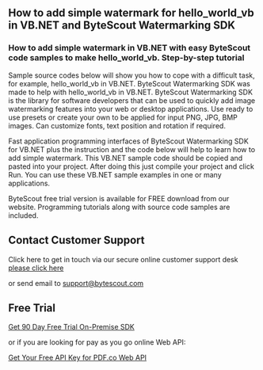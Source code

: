 ## How to add simple watermark for hello_world_vb in VB.NET and ByteScout Watermarking SDK

### How to add simple watermark in VB.NET with easy ByteScout code samples to make hello_world_vb. Step-by-step tutorial

Sample source codes below will show you how to cope with a difficult task, for example, hello_world_vb in VB.NET. ByteScout Watermarking SDK was made to help with hello_world_vb in VB.NET. ByteScout Watermarking SDK is the library for software developers that can be used to quickly add image watermarking features into your web or desktop applications. Use ready to use presets or create your own to be applied for input PNG, JPG, BMP images. Can customize fonts, text position and rotation if required.

Fast application programming interfaces of ByteScout Watermarking SDK for VB.NET plus the instruction and the code below will help to learn how to add simple watermark. This VB.NET sample code should be copied and pasted into your project. After doing this just compile your project and click Run. You can use these VB.NET sample examples in one or many applications.

ByteScout free trial version is available for FREE download from our website. Programming tutorials along with source code samples are included.

## Contact Customer Support

Click here to get in touch via our secure online customer support desk [please click here](https://bytescout.zendesk.com/hc/en-us/requests/new?subject=ByteScout%20Watermarking%20SDK%20Question)

or send email to [support@bytescout.com](mailto:support@bytescout.com?subject=ByteScout%20Watermarking%20SDK%20Question) 

## Free Trial

[Get 90 Day Free Trial On-Premise SDK](https://bytescout.com/download/web-installer?utm_source=github-readme)

or if you are looking for pay as you go online Web API:

[Get Your Free API Key for PDF.co Web API](https://pdf.co/documentation/api?utm_source=github-readme)